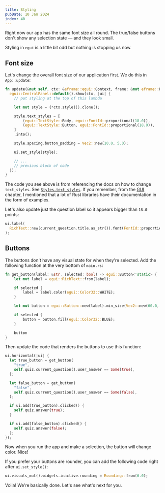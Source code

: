 ```yaml
---
title: Styling
pubDate: 10 Jan 2024
index: 40
---
```


Right now our app has the same font size all round. The true/false buttons don't show any selection state — and they look small.

Styling in `egui` is a little bit odd but nothing is stopping us now.

## Font size

Let's change the overall font size of our application first. We do this in `App::update`:

```rust
fn update(&mut self, ctx: &eframe::egui::Context, frame: &mut eframe::Frame) {
  egui::CentralPanel::default().show(ctx, |ui| {
    // put styling at the top of this lambda

    let mut style = (*ctx.style()).clone();

    style.text_styles = [
        (egui::TextStyle::Body, egui::FontId::proportional(18.0)),
        (egui::TextStyle::Button, egui::FontId::proportional(18.0)),
    ]
    .into();

    style.spacing.button_padding = Vec2::new(10.0, 5.0);

    ui.set_style(style);

    // ...
    // previous block of code
  });
}
```

The code you see above is from referencing the docs on how to change `text_styles`. See [`Styles.text_styles`](https://docs.rs/egui/latest/egui/style/struct.Style.html#structfield.text_styles). If you remember, from the [GUI](gui#documentation) chapter, I mentioned that a lot of Rust libraries have their documentation in the form of examples.

Let's also update just the question label so it appears bigger than `18.0` points:

```rust
ui.label(
  RichText::new(current_question.title.as_str()).font(FontId::proportional(32.0)),
);
```


## Buttons

The buttons don't have any visual state for when they're selected. Add the following function at the very bottom of `main.rs`:

```rust
fn get_button(label: &str, selected: bool) -> egui::Button<'static> {
    let mut label = egui::RichText::from(label);

    if selected {
        label = label.color(egui::Color32::WHITE);
    }

    let mut button = egui::Button::new(label).min_size(Vec2::new(60.0, 30.0));

    if selected {
        button = button.fill(egui::Color32::BLUE);
    }

    button
}
```

Then update the code that renders the buttons to use this function:

```rust
ui.horizontal(|ui| {
  let true_button = get_button(
    "true",
    self.quiz.current_question().user_answer == Some(true),
  );

  let false_button = get_button(
    "false",
    self.quiz.current_question().user_answer == Some(false),
  );

  if ui.add(true_button).clicked() {
    self.quiz.answer(true);
  }

  if ui.add(false_button).clicked() {
    self.quiz.answer(false);
  };
});
```

Now when you run the app and make a selection, the button will change color. Nice!

If you prefer your buttons are rounder, you can add the following code right after `ui.set_style()`:

```rust
ui.visuals_mut().widgets.inactive.rounding = Rounding::from(6.0);
```

Voila! We're basically done. Let's see what's next for you.
